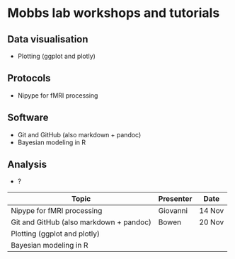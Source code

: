 # Mobbs lab workshops and tutorials
## Data visualisation
- Plotting (ggplot and plotly)

## Protocols
- Nipype for fMRI processing

## Software
- Git and GitHub (also markdown + pandoc)
- Bayesian modeling in R

## Analysis
- ?

| Topic | Presenter | Date |
| - | - | - |
| Nipype for fMRI processing | Giovanni | 14 Nov |
| Git and GitHub (also markdown + pandoc) | Bowen | 20 Nov |
| Plotting (ggplot and plotly) |  |  |
| Bayesian modeling in R |  |  |
